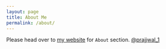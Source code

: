 ```yaml
---
layout: page
title: About Me
permalink: /about/
---
```


Please head over to [my website](http://prajjwal1.github.io) for `About` section. 
[@prajjwal_1](https://twitter.com/prajjwal_1)
